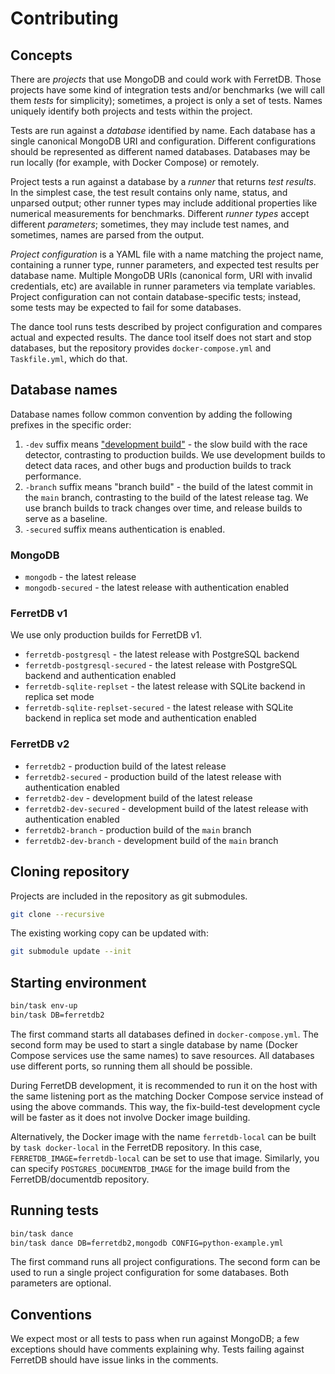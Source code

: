 # Contributing

## Concepts

There are *projects* that use MongoDB and could work with FerretDB.
Those projects have some kind of integration tests and/or benchmarks (we will call them *tests* for simplicity); sometimes, a project is only a set of tests.
Names uniquely identify both projects and tests within the project.

Tests are run against a *database* identified by name.
Each database has a single canonical MongoDB URI and configuration.
Different configurations should be represented as different named databases.
Databases may be run locally (for example, with Docker Compose) or remotely.

Project tests a run against a database by a *runner* that returns *test results*.
In the simplest case, the test result contains only name, status, and unparsed output; other runner types may include additional properties like numerical measurements for benchmarks.
Different *runner types* accept different *parameters*; sometimes, they may include test names, and sometimes, names are parsed from the output.

*Project configuration* is a YAML file with a name matching the project name, containing a runner type, runner parameters, and expected test results per database name.
Multiple MongoDB URIs (canonical form, URI with invalid credentials, etc) are available in runner parameters via template variables.
Project configuration can not contain database-specific tests; instead, some tests may be expected to fail for some databases.

The dance tool runs tests described by project configuration and compares actual and expected results.
The dance tool itself does not start and stop databases, but the repository provides `docker-compose.yml` and `Taskfile.yml`, which do that.

## Database names

<!-- Keep in sync with configload.go and docker-compose.yml -->

Database names follow common convention by adding the following prefixes in the specific order:

1. `-dev` suffix means ["development build"](https://pkg.go.dev/github.com/FerretDB/FerretDB/v2/build/version#hdr-Go_build_tags) -
   the slow build with the race detector, contrasting to production builds.
   We use development builds to detect data races, and other bugs and production builds to track performance.
2. `-branch` suffix means "branch build" -
   the build of the latest commit in the `main` branch, contrasting to the build of the latest release tag.
   We use branch builds to track changes over time, and release builds to serve as a baseline.
3. `-secured` suffix means authentication is enabled.

### MongoDB

* `mongodb` - the latest release
* `mongodb-secured` - the latest release with authentication enabled

### FerretDB v1

We use only production builds for FerretDB v1.

* `ferretdb-postgresql` - the latest release with PostgreSQL backend
* `ferretdb-postgresql-secured` - the latest release with PostgreSQL backend and authentication enabled
* `ferretdb-sqlite-replset` - the latest release with SQLite backend in replica set mode
* `ferretdb-sqlite-replset-secured` - the latest release with SQLite backend in replica set mode and authentication enabled

### FerretDB v2

* `ferretdb2` - production build of the latest release
* `ferretdb2-secured` - production build of the latest release with authentication enabled
* `ferretdb2-dev` - development build of the latest release
* `ferretdb2-dev-secured` - development build of the latest release with authentication enabled
* `ferretdb2-branch` - production build of the `main` branch
* `ferretdb2-dev-branch` - development build of the `main` branch

## Cloning repository

Projects are included in the repository as git submodules.

```sh
git clone --recursive
```

The existing working copy can be updated with:

```sh
git submodule update --init
```

## Starting environment

```sh
bin/task env-up
bin/task DB=ferretdb2
```

The first command starts all databases defined in `docker-compose.yml`.
The second form may be used to start a single database by name (Docker Compose services use the same names) to save resources.
All databases use different ports, so running them all should be possible.

During FerretDB development, it is recommended to run it on the host with the same listening port as the matching Docker Compose service instead of using the above commands.
This way, the fix-build-test development cycle will be faster as it does not involve Docker image building.

Alternatively, the Docker image with the name `ferretdb-local` can be built by `task docker-local` in the FerretDB repository.
In this case, `FERRETDB_IMAGE=ferretdb-local` can be set to use that image.
Similarly, you can specify `POSTGRES_DOCUMENTDB_IMAGE` for the image build from the FerretDB/documentdb repository.

## Running tests

```sh
bin/task dance
bin/task dance DB=ferretdb2,mongodb CONFIG=python-example.yml
```

The first command runs all project configurations.
The second form can be used to run a single project configuration for some databases.
Both parameters are optional.

## Conventions

We expect most or all tests to pass when run against MongoDB; a few exceptions should have comments explaining why.
Tests failing against FerretDB should have issue links in the comments.
